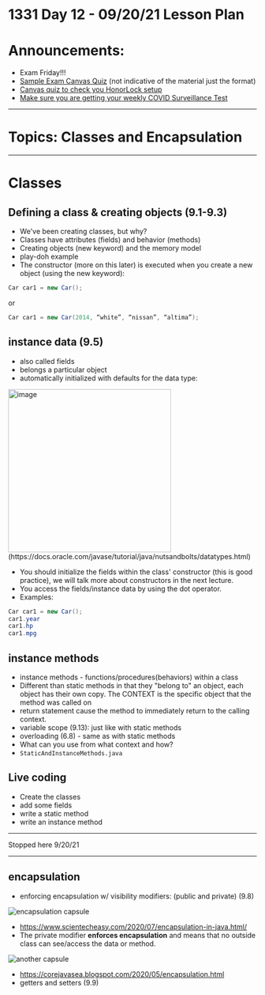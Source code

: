 # 1331 Day 12 - 09/20/21 Lesson Plan

# Announcements:
- Exam Friday!!!
- [Sample Exam Canvas Quiz](https://gatech.instructure.com/courses/204744/quizzes/290129) (not indicative of the material just the format)
- [Canvas quiz to check you HonorLock setup](https://gatech.instructure.com/courses/204744/quizzes/305371)
- [Make sure you are getting your weekly COVID Surveillance Test](https://health.gatech.edu/coronavirus/testing/surveillance)

---
# Topics: Classes and Encapsulation
---
# Classes
## Defining a class & creating objects (9.1-9.3)
- We've been creating classes, but why?
- Classes have attributes (fields) and behavior (methods)
- Creating objects (new keyword) and the memory model
- play-doh example
- The constructor (more on this later) is executed when you create a new object (using the new keyword): 
```java
Car car1 = new Car();
```
or
```java 
Car car1 = new Car(2014, “white”, “nissan”, “altima”);
```

## instance data (9.5)
- also called fields
- belongs a particular object
- automatically initialized with defaults for the data type:

<img width="330" alt="image" src="https://user-images.githubusercontent.com/49889272/133936694-6380d2ce-87d9-43d2-a64e-a15fb7b8e363.png">
(https://docs.oracle.com/javase/tutorial/java/nutsandbolts/datatypes.html)

- You should initialize the fields within the class' constructor (this is good practice), we will talk more about constructors in the next lecture.
- You access the fields/instance data by using the dot operator.
- Examples:
```java
Car car1 = new Car();
car1.year
car1.hp
car1.mpg
```

## instance methods
- instance methods - functions/procedures(behaviors) within a class
- Different than static methods in that they "belong to" an object, each object has their own copy. The CONTEXT is the specific object that the method was called on
- return statement cause the method to immediately return to the calling context.
- variable scope (9.13): just like with static methods
- overloading (6.8) - same as with static methods
- What can you use from what context and how?
- `StaticAndInstanceMethods.java`

## Live coding
- Create the classes
- add some fields
- write a static method
- write an instance method

---

Stopped here 9/20/21

---

## **encapsulation**
- enforcing encapsulation w/ visibility modifiers: (public and private) (9.8)

![encapsulation capsule](https://www.scientecheasy.com/wp-content/uploads/2018/06/encapsulation-in-java.png)

- https://www.scientecheasy.com/2020/07/encapsulation-in-java.html/
- The private modifier **enforces encapsulation** and means that no outside class can see/access the data or method.

![another capsule](https://1.bp.blogspot.com/-wewWgd9nOdQ/XrE8v3a2mRI/AAAAAAAAANQ/bO0BgZp22qMumWdc7YO7eBnXlZx5J2grQCLcBGAsYHQ/s640/encap.JPG)

- https://corejavasea.blogspot.com/2020/05/encapsulation.html
- getters and setters (9.9)
